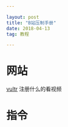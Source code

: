 ```yaml
---

layout: post
title: "B站压制手册"
date: 2018-04-13
tag: 教程

---
```


# 网站
[vultr](https://www.vultr.com/)
注册什么的看视频

# 指令

```

```